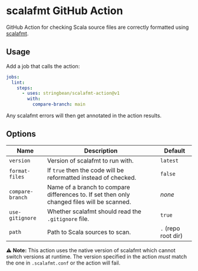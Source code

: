 # scalafmt GitHub Action

GitHub Action for checking Scala source files are correctly formatted using
[scalafmt](https://scalameta.org/scalafmt/).

## Usage

Add a job that calls the action:

```yaml
jobs:
  lint:
    steps:
      - uses: stringbean/scalafmt-action@v1
        with:
          compare-branch: main
```

Any scalafmt errors will then get annotated in the action results.

## Options

| Name             | Description | Default |
| ---------------- | ----------- | --- |
| `version`        | Version of scalafmt to run with. | `latest` |
| `format-files`   | If `true` then the code will be reformatted instead of checked.  | `false` |
| `compare-branch` | Name of a branch to compare differences to. If set then only changed files will be scanned. | _none_ |
| `use-gitignore`  | Whether scalafmt should read the `.gitignore` file. | `true` |
| `path`           | Path to Scala sources to scan. | `.` (repo root dir) |

:warning: **Note:** This action uses the native version of scalafmt which cannot switch versions at
runtime. The version specified in the action _must_ match the one in `.scalafmt.conf` or the action
will fail.
